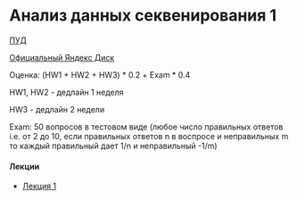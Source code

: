# Анализ данных секвенирования 1
  
[ПУД](https://www.hse.ru/edu/courses/900084636)

[Официальный Яндекс Диск](https://disk.yandex.ru/d/z1g3QDc-WFmUtA)

Оценка: (HW1 + HW2 + HW3) * 0.2 + Exam * 0.4

HW1, HW2 - дедлайн 1 неделя

HW3 - дедлайн 2 недели

Exam: 50 вопросов в тестовом виде (любое число правильных ответов i.e. от 2 до 10, если правильных ответов n в воспросе и неправильных m то каждый правильный дает 1/n и неправильный -1/m)
      
#### Лекции
- [Лекция 1]()
